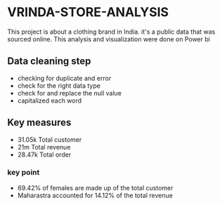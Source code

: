 # VRINDA-STORE-ANALYSIS
This project is about a clothing brand in India. it's a public data that was sourced online. This analysis and visualization were done on Power bi 
## Data cleaning step
* checking for duplicate and error
* check for the right data type
* check for and replace the null value
* capitalized each word
## Key measures
* 31.05k Total customer
* 21m Total revenue
* 28.47k Total order
### key point
* 69.42% of females are made up of the total customer
* Maharastra accounted for 14.12% of the total revenue
